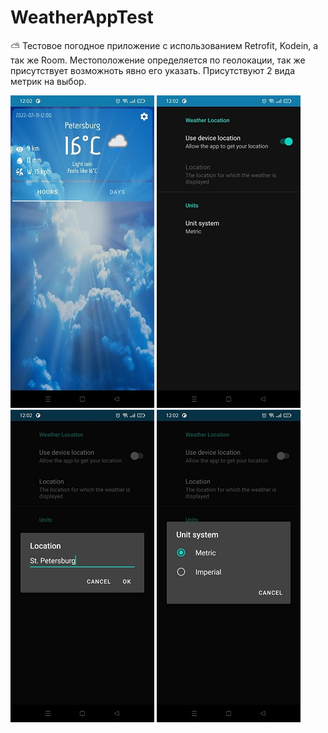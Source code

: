 # WeatherAppTest
⛅  Тестовое погодное приложение с использованием Retrofit, Kodein, а так же Room.
Местоположение определяется по геолокации, так же присутствует возможноть явно его указать.
Присутствуют 2 вида метрик на выбор.

![Скриншот приложения](https://github.com/FrikoGad/WeatherAppTest/raw/master/screenshots/1.jpg)  ![Скриншот приложения](https://github.com/FrikoGad/WeatherAppTest/raw/master/screenshots/2.jpg)  ![Скриншот приложения](https://github.com/FrikoGad/WeatherAppTest/raw/master/screenshots/3.jpg)  ![Скриншот приложения](https://github.com/FrikoGad/WeatherAppTest/raw/master/screenshots/4.jpg) 
